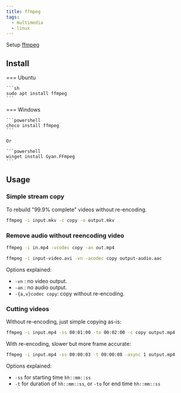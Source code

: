 ```yaml
---
title: ffmpeg
tags:
  - multimedia
  - linux
---
```


Setup [ffmpeg](https://ffmpeg.org)

## Install

=== Ubuntu

    ```sh
    sudo apt install ffmpeg
    ```

=== Windows

    ```powershell
    choco install ffmpeg
    ```

    Or

    ```powershell
    winget install Gyan.FFmpeg
    ```

## Usage

### Simple stream copy

To rebuild "99.9% complete" videos without re-encoding.

```sh
ffmpeg -i input.mkv -c copy -o output.mkv
```
### Remove audio without reencoding video

```sh
ffmpeg -i in.mp4 -vcodec copy -an out.mp4
```

```sh
ffmpeg -i input-video.avi -vn -acodec copy output-audio.aac
```

Options explained:

- `-vn` : no video output.
- `-an` : no audio output.
- `-{a,v}codec copy`: copy without re-encoding.

### Cutting videos

Without re-encoding, just simple copying as-is:

```sh
ffmpeg -i input.mp4 -ss 00:01:00 -to 00:02:00 -c copy output.mp4
```

With re-encoding, slower but more frame accurate:

```sh
ffmpeg -i input.mp4 -ss 00:00:03 -t 00:00:08 -async 1 output.mp4
```

Options explained:
- `-ss` for starting time `hh::mm::ss`
- `-t` for duration of `hh::mm::ss`, or `-to` for end time `hh::mm::ss`
